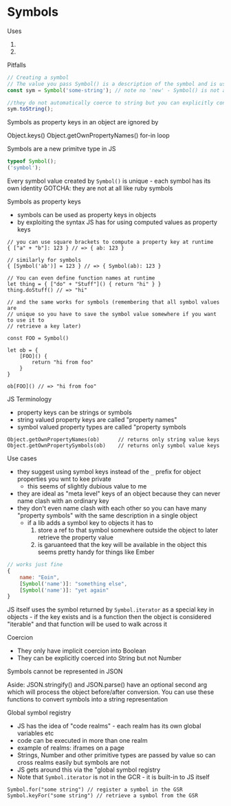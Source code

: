 # Symbols

Uses

1.
2.

Pitfalls

```js
// Creating a symbol
// The value you pass Symbol() is a description of the symbol and is used when the symbol is turned into a string
const sym = Symbol('some-string'); // note no 'new' - Symbol() is not a constructor

//they do not automatically coerce to string but you can explicitly convert
sym.toString();
```

Symbols as property keys in an object are ignored by

Object.keys() Object.getOwnPropertyNames() for-in loop

Symbols are a new primitve type in JS

```js
typeof Symbol();
('symbol');
```

Every symbol value created by `Symbol()` is unique - each symbol has its own
identity GOTCHA: they are not at all like ruby symbols

Symbols as property keys

- symbols can be used as property keys in objects
- by exploiting the syntax JS has for using computed values as property keys

```
// you can use square brackets to compute a property key at runtime
{ ["a" + "b"]: 123 } // => { ab: 123 }

// similarly for symbols
{ [Symbol('ab')] = 123 } // => { Symbol(ab): 123 }

// You can even define function names at runtime
let thing = { ["do" + "Stuff"]() { return "hi" } }
thing.doStuff() // => "hi"

// and the same works for symbols (remembering that all symbol values are
// unique so you have to save the symbol value somewhere if you want to use it to
// retrieve a key later)

const FOO = Symbol()

let ob = {
    [FOO]() {
        return "hi from foo"
    }
}

ob[FOO]() // => "hi from foo"
```

JS Terminology

- property keys can be strings or symbols
- string valued property keys are called "property names"
- symbol valued property types are called "property symbols

```
Object.getOwnPropertyNames(ob)      // returns only string value keys
Object.getOwnPropertySymbols(ob)    // returns only symbol value keys
```

Use cases

- they suggest using symbol keys instead of the `_` prefix for object properties
  you wnt to kee private
    - this seems of slightly dubious value to me
- they are ideal as "meta level" keys of an object because they can never name
  clash with an ordinary key
- they don't even name clash with each other so you can have many "property
  symbols" with the same description in a single object
    - if a lib adds a symbol key to objects it has to
        1. store a ref to that symbol somewhere outside the object to later
           retrieve the property value
        2. is garuanteed that the key will be available in the object this seems
           pretty handy for things like Ember

```js
// works just fine
{
    name: "Eoin",
    [Symbol('name')]: "something else",
    [Symbol('name')]: "yet again"
}
```

JS itself uses the symbol returned by `Symbol.iterator` as a special key in
objects - if the key exists and is a function then the object is considered
"iterable" and that function will be used to walk across it

Coercion

- They only have implicit coercion into Boolean
- They can be explicitly coerced into String but not Number

Symbols cannot be represented in JSON

Aside: JSON.stringify() and JSON.parse() have an optional second arg which will
process the object before/after conversion. You can use these functions to
convert symbols into a string representation

Global symbol registry

- JS has the idea of "code realms" - each realm has its own global variables etc
- code can be executed in more than one realm
- example of realms: iframes on a page
- Strings, Number and other primitive types are passed by value so can cross
  realms easily but symbols are not
- JS gets around this via the "global symbol registry
- Note that `Symbol.iterator` is not in the GCR - it is built-in to JS itself

```
Symbol.for("some string") // register a symbol in the GSR
Symbol.keyFor("some string") // retrieve a symbol from the GSR
```
